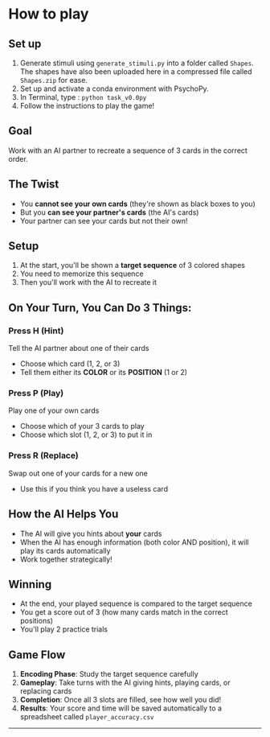# How to play

## Set up
1. Generate stimuli using `generate_stimuli.py` into a folder called `Shapes`. The shapes have also been uploaded here in a compressed file called `Shapes.zip` for ease. 
2. Set up and activate a conda environment with PsychoPy. 
3. In Terminal, type : `python task_v0.0py`
4. Follow the instructions to play the game!
   
## Goal
Work with an AI partner to recreate a sequence of 3 cards in the correct order.

## The Twist
- You **cannot see your own cards** (they're shown as black boxes to you)
- But you **can see your partner's cards** (the AI's cards)
- Your partner can see your cards but not their own!

## Setup
1. At the start, you'll be shown a **target sequence** of 3 colored shapes
2. You need to memorize this sequence
3. Then you'll work with the AI to recreate it

## On Your Turn, You Can Do 3 Things:

### Press H (Hint)
Tell the AI partner about one of their cards
- Choose which card (1, 2, or 3)
- Tell them either its **COLOR** or its **POSITION** (1 or 2)

### Press P (Play)
Play one of your own cards
- Choose which of your 3 cards to play
- Choose which slot (1, 2, or 3) to put it in

### Press R (Replace)
Swap out one of your cards for a new one
- Use this if you think you have a useless card

## How the AI Helps You
- The AI will give you hints about **your** cards
- When the AI has enough information (both color AND position), it will play its cards automatically
- Work together strategically!

## Winning
- At the end, your played sequence is compared to the target sequence
- You get a score out of 3 (how many cards match in the correct positions)
- You'll play 2 practice trials

## Game Flow
1. **Encoding Phase**: Study the target sequence carefully
2. **Gameplay**: Take turns with the AI giving hints, playing cards, or replacing cards
3. **Completion**: Once all 3 slots are filled, see how well you did!
4. **Results**: Your score and time will be saved automatically to a spreadsheet called `player_accuracy.csv`

---


